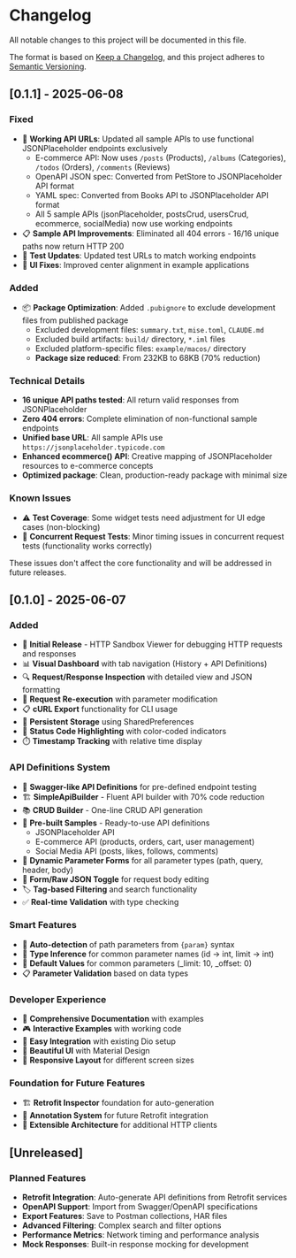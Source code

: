 # Changelog

All notable changes to this project will be documented in this file.

The format is based on [Keep a Changelog](https://keepachangelog.com/en/1.0.0/),
and this project adheres to [Semantic Versioning](https://semver.org/spec/v2.0.0.html).

## [0.1.1] - 2025-06-08

### Fixed
- 🔧 **Working API URLs**: Updated all sample APIs to use functional JSONPlaceholder endpoints exclusively
  - E-commerce API: Now uses `/posts` (Products), `/albums` (Categories), `/todos` (Orders), `/comments` (Reviews)
  - OpenAPI JSON spec: Converted from PetStore to JSONPlaceholder API format
  - YAML spec: Converted from Books API to JSONPlaceholder API format
  - All 5 sample APIs (jsonPlaceholder, postsCrud, usersCrud, ecommerce, socialMedia) now use working endpoints
- 📋 **Sample API Improvements**: Eliminated all 404 errors - 16/16 unique paths now return HTTP 200
- 🧪 **Test Updates**: Updated test URLs to match working endpoints
- 📱 **UI Fixes**: Improved center alignment in example applications

### Added
- 📦 **Package Optimization**: Added `.pubignore` to exclude development files from published package
  - Excluded development files: `summary.txt`, `mise.toml`, `CLAUDE.md`
  - Excluded build artifacts: `build/` directory, `*.iml` files
  - Excluded platform-specific files: `example/macos/` directory
  - **Package size reduced**: From 232KB to 68KB (70% reduction)

### Technical Details
- **16 unique API paths tested**: All return valid responses from JSONPlaceholder
- **Zero 404 errors**: Complete elimination of non-functional sample endpoints
- **Unified base URL**: All sample APIs use `https://jsonplaceholder.typicode.com`
- **Enhanced ecommerce() API**: Creative mapping of JSONPlaceholder resources to e-commerce concepts
- **Optimized package**: Clean, production-ready package with minimal size

### Known Issues
- ⚠️ **Test Coverage**: Some widget tests need adjustment for UI edge cases (non-blocking)
- 🔄 **Concurrent Request Tests**: Minor timing issues in concurrent request tests (functionality works correctly)

These issues don't affect the core functionality and will be addressed in future releases.

## [0.1.0] - 2025-06-07

### Added
- 🎉 **Initial Release** - HTTP Sandbox Viewer for debugging HTTP requests and responses
- 📊 **Visual Dashboard** with tab navigation (History + API Definitions)
- 🔍 **Request/Response Inspection** with detailed view and JSON formatting
- 🔄 **Request Re-execution** with parameter modification
- 📋 **cURL Export** functionality for CLI usage
- 💾 **Persistent Storage** using SharedPreferences
- 🎨 **Status Code Highlighting** with color-coded indicators
- ⏱️ **Timestamp Tracking** with relative time display

### API Definitions System
- 🚀 **Swagger-like API Definitions** for pre-defined endpoint testing
- 🏗️ **SimpleApiBuilder** - Fluent API builder with 70% code reduction
- 📚 **CRUD Builder** - One-line CRUD API generation
- 🎯 **Pre-built Samples** - Ready-to-use API definitions
  - JSONPlaceholder API
  - E-commerce API (products, orders, cart, user management)
  - Social Media API (posts, likes, follows, comments)
- 📝 **Dynamic Parameter Forms** for all parameter types (path, query, header, body)
- 🔀 **Form/Raw JSON Toggle** for request body editing
- 🏷️ **Tag-based Filtering** and search functionality
- ✅ **Real-time Validation** with type checking

### Smart Features
- 🤖 **Auto-detection** of path parameters from `{param}` syntax
- 🧠 **Type Inference** for common parameter names (id → int, limit → int)
- 🎯 **Default Values** for common parameters (_limit: 10, _offset: 0)
- 📋 **Parameter Validation** based on data types

### Developer Experience
- 📖 **Comprehensive Documentation** with examples
- 🎮 **Interactive Examples** with working code
- 🔧 **Easy Integration** with existing Dio setup
- 🎨 **Beautiful UI** with Material Design
- 📱 **Responsive Layout** for different screen sizes

### Foundation for Future Features
- 🏗️ **Retrofit Inspector** foundation for auto-generation
- 📝 **Annotation System** for future Retrofit integration
- 🔌 **Extensible Architecture** for additional HTTP clients

## [Unreleased]

### Planned Features
- **Retrofit Integration**: Auto-generate API definitions from Retrofit services
- **OpenAPI Support**: Import from Swagger/OpenAPI specifications
- **Export Features**: Save to Postman collections, HAR files
- **Advanced Filtering**: Complex search and filter options
- **Performance Metrics**: Network timing and performance analysis
- **Mock Responses**: Built-in response mocking for development